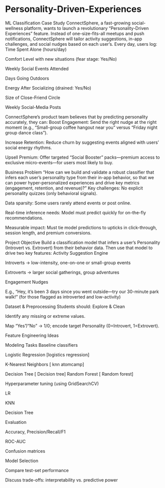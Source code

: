 # Personality-Driven-Experiences
ML Classification Case Study  ConnectSphere, a fast-growing social-wellness platform, wants to launch a revolutionary “Personality-Driven Experiences” feature. Instead of one-size-fits-all meetups and push notifications, ConnectSphere will tailor activity suggestions, in-app challenges, and social nudges based on each user’s.
Every day, users log:
Time Spent Alone (hours/day)


Comfort Level with new situations (fear stage: Yes/No)


Weekly Social Events Attended


Days Going Outdoors


Energy After Socializing (drained: Yes/No)


Size of Close-Friend Circle


Weekly Social-Media Posts


ConnectSphere’s product team believes that by predicting personality accurately, they can:
Boost Engagement: Send the right nudge at the right moment (e.g., “Small-group coffee hangout near you” versus “Friday night group dance class”).


Increase Retention: Reduce churn by suggesting events aligned with users’ social energy rhythms.


Upsell Premium: Offer targeted “Social Booster” packs—premium access to exclusive micro-events—for users most likely to buy.



Business Problem
“How can we build and validate a robust classifier that infers each user’s personality type from their in-app behavior, so that we can power hyper-personalized experiences and drive key metrics (engagement, retention, and revenue)?”
Key challenges:
No explicit personality quizzes (only behavioral signals).


Data sparsity: Some users rarely attend events or post online.


Real-time inference needs: Model must predict quickly for on-the-fly recommendations.


Measurable impact: Must tie model predictions to upticks in click-through, session length, and premium conversions.


Project Objective
Build a classification model that infers a user’s Personality (Introvert vs. Extrovert) from their behavior data. Then use that model to drive two key features:
Activity Suggestion Engine


Introverts → low-intensity, one-on-one or small-group events


Extroverts → larger social gatherings, group adventures


Engagement Nudges


E.g., “Hey, it’s been 3 days since you went outside—try our 30-minute park walk!” (for those flagged as introverted and low-activity)



Dataset & Preprocessing
Students should:
Explore & Clean


Identify any missing or extreme values.


Map “Yes”/“No” → 1/0; encode target Personality (0=Introvert, 1=Extrovert).


Feature Engineering Ideas




Modeling Tasks
Baseline classifiers


Logistic Regression [logistics regression]


K-Nearest Neighbors [ knn atomcamp]


Decision Tree [ Decision tree]
Random Forest [ Random forest] 


Hyperparameter tuning (using GridSearchCV)


LR


KNN


Decision Tree


Evaluation


Accuracy, Precision/Recall/F1


ROC-AUC


Confusion matrices


Model Selection


Compare test-set performance


Discuss trade-offs: interpretability vs. predictive power
